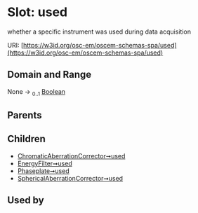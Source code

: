 
# Slot: used

whether a specific instrument was used during data acquisition

URI: [https://w3id.org/osc-em/oscem-schemas-spa/used](https://w3id.org/osc-em/oscem-schemas-spa/used)


## Domain and Range

None &#8594;  <sub>0..1</sub> [Boolean](types/Boolean.md)

## Parents


## Children

 *  [ChromaticAberrationCorrector➞used](ChromaticAberrationCorrector_used.md)
 *  [EnergyFilter➞used](EnergyFilter_used.md)
 *  [Phaseplate➞used](Phaseplate_used.md)
 *  [SphericalAberrationCorrector➞used](SphericalAberrationCorrector_used.md)

## Used by


